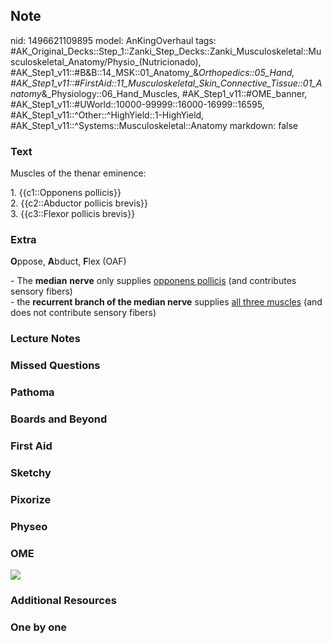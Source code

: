 ## Note
nid: 1496621109895
model: AnKingOverhaul
tags: #AK_Original_Decks::Step_1::Zanki_Step_Decks::Zanki_Musculoskeletal::Musculoskeletal_Anatomy/Physio_(Nutricionado), #AK_Step1_v11::#B&B::14_MSK::01_Anatomy_&_Orthopedics::05_Hand, #AK_Step1_v11::#FirstAid::11_Musculoskeletal_Skin_Connective_Tissue::01_Anatomy_&_Physiology::06_Hand_Muscles, #AK_Step1_v11::#OME_banner, #AK_Step1_v11::#UWorld::10000-99999::16000-16999::16595, #AK_Step1_v11::^Other::^HighYield::1-HighYield, #AK_Step1_v11::^Systems::Musculoskeletal::Anatomy
markdown: false

### Text
Muscles of the thenar eminence:
<div>
  1. {{c1::Opponens pollicis}}
</div>
<div>
  2. {{c2::Abductor pollicis brevis}}
</div>
<div>
  3. {{c3::Flexor pollicis brevis}}
</div>

### Extra
<b>O</b>ppose, <b>A</b>bduct, <b>F</b>lex (OAF)
<div>
  <div>
    - The <b>median</b> <b>nerve</b> only supplies <u>opponens
    pollicis</u> (and contributes sensory fibers)
  </div>
  <div>
    - the <b>recurrent branch of the median nerve</b> supplies
    <u>all three muscles</u> (and does not contribute sensory
    fibers)
  </div>
</div>

### Lecture Notes


### Missed Questions


### Pathoma


### Boards and Beyond


### First Aid


### Sketchy


### Pixorize


### Physeo


### OME
<div class="ome-widget">
  <a href="https://onlinemeded.org?ref=anki"><img src=
  "_OME_AnkiFlashcards_General_7.png"></a>
</div>

### Additional Resources


### One by one

